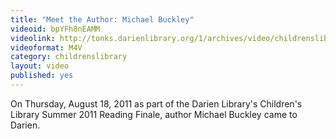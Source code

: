 ```yaml
---
title: "Meet the Author: Michael Buckley"
videoid: bpYFh8nEAMM
videolink: http://tonks.darienlibrary.org/1/archives/video/childrenslibrary/20110818_michael_buckley.m4v
videoformat: M4V
category: childrenslibrary
layout: video
published: yes
---
```


On Thursday, August 18, 2011 as part of the Darien Library's Children's Library Summer 2011 Reading Finale, author Michael Buckley came to Darien.